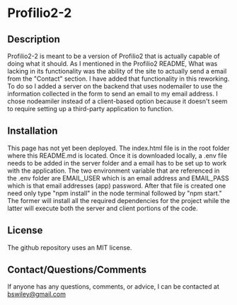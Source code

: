 # Profilio2-2

## Description

Profilio2-2 is meant to be a version of Profilio2 that is actually capable of doing what it should.  As I mentioned in the Profilio2 README, What was lacking in its functionality was the ability of the site to actually send a email from the "Contact" section.  I have added that functionality in this reworking. To do so I added a server on the backend that uses nodemailer to use the information collected in the form to send an email to my email address. I chose nodeamiler instead of a client-based option because it doesn't seem to require setting up a third-party application to function.   
 

## Installation
This page has not yet been deployed.  The index.html file is in the root folder where this README.md is located.  Once it is downloaded locally, a .env file needs to be added in the server folder and a email has to be set up to work with the application.  The two environment variable that are referenced in the .env folder are EMAIL_USER which is an email address and EMAIL_PASS which is that email addresses (app) password.  After that file is created one need only type "npm install" in the node terminal followed by "npm start."  The former will install all the required dependencies for the project while the latter will execute both the server and client portions of the code.   

## License
The github repository uses an MIT license. 

## Contact/Questions/Comments

If anyone has any questions, comments, or advice, I can be contacted at bswiley@gmail.com
